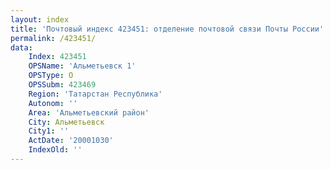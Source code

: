 ```yaml
---
layout: index
title: 'Почтовый индекс 423451: отделение почтовой связи Почты России'
permalink: /423451/
data:
    Index: 423451
    OPSName: 'Альметьевск 1'
    OPSType: О
    OPSSubm: 423469
    Region: 'Татарстан Республика'
    Autonom: ''
    Area: 'Альметьевский район'
    City: Альметьевск
    City1: ''
    ActDate: '20001030'
    IndexOld: ''
---
```

